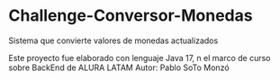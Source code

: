# Challenge-Conversor-Monedas
Sistema que convierte valores de monedas actualizados

Este proyecto fue elaborado con lenguaje Java 17, n el marco de curso sobre BackEnd de ALURA LATAM
Autor: Pablo SoTo Monzó
